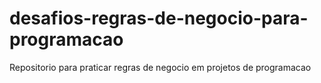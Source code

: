 # desafios-regras-de-negocio-para-programacao
Repositorio para praticar regras de negocio em projetos de programacao
